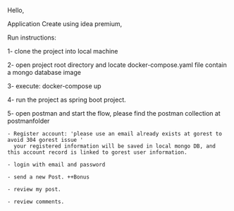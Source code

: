 Hello,

Application Create using idea premium,

Run instructions:

1- clone the project into local machine

2- open project root directory and locate docker-compose.yaml file contain a mongo database image

3- execute:  docker-compose up 

4- run the project as spring boot project.

5- open postman and start the flow, please find the postman collection at postmanfolder  

    - Register account: 'please use an email already exists at gorest to avoid 304 gorest issue '
      your registered information will be saved in local mongo DB, and this account record is linked to gorest user information.

    - login with email and password

    - send a new Post. ++Bonus

    - review my post.

    - review comments.
